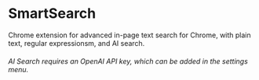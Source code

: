 # SmartSearch 
Chrome extension for advanced in-page text search for Chrome, with plain text, regular expressionsm, and AI search. 

###### *AI Search requires an OpenAI API key, which can be added in the settings menu.*
